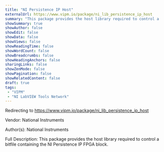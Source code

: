 ```yaml
---
title: "NI Persistence IP Host"
externalUrl: https://www.vipm.io/package/ni_lib_persistence_ip_host
summary: "This package provides the host library required to control a bitfile containing the NI Persistence IP FPGA block.."
showSummary: true
showAuthor: false
showEdit: false
showData: false
showViews: false
showReadingTime: false
showWordCount: false
showBreadcrumbs: false
showHeadingAnchors: false
sharingLinks: false
showZenMode: false
showPagination: false
showRelatedContent: false
draft: true
tags:
 - "VIPM"
 - "NI LabVIEW Tools Network"
---
```


Redirecting to https://www.vipm.io/package/ni_lib_persistence_ip_host

Vendor: National Instruments

Author(s): National Instruments
 
Full Description:
This package provides the host library required to control a bitfile containing the NI Persistence IP FPGA block.